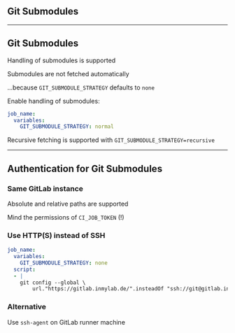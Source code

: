 <!-- .slide: id="gitlab_git_submodules" class="vertical-center" -->

<i class="fa-duotone fa-folder-tree fa-8x fa-duotone-colors-inverted" style="float: right; color: grey;"></i>

## Git Submodules

---

## Git Submodules

Handling of submodules is supported [](https://docs.gitlab.com/ee/ci/git_submodules.html)

Submodules are not fetched automatically

...because `GIT_SUBMODULE_STRATEGY` defaults to `none`

Enable handling of submodules:

```yaml
job_name:
  variables:
    GIT_SUBMODULE_STRATEGY: normal
```

Recursive fetching is supported with `GIT_SUBMODULE_STRATEGY=recursive`

---

## Authentication for Git Submodules

### Same GitLab instance

Absolute and relative paths are supported

Mind the permissions of `CI_JOB_TOKEN` (!)

### Use HTTP(S) instead of SSH

```yaml
job_name:
  variables:
    GIT_SUBMODULE_STRATEGY: none
  script:
  - |
    git config --global \
        url."https://gitlab.inmylab.de/".insteadOf "ssh://git@gitlab.inmylab.de/"
```

### Alternative

Use `ssh-agent` on GitLab runner machine
